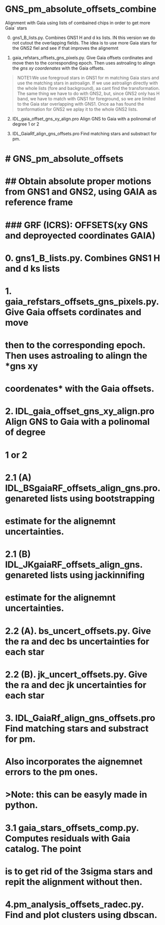 # GNS_pm_absolute_offsets_combine
Alignment with Gaia using lists of combained chips in order to get more Gaia´ stars

0. gns1_B_lists.py. Combines GNS1 H and d ks lists. IN this version we do not
cutout the overlapping fields. The idea is to use more Gaia stars for the 
GNS2 fiel and see if that improves the alignemnt

1. gaia_refstars_offsets_gns_pixels.py. Give Gaia offsets cordinates and move
then to the corresponding epoch. Then uses astroaling to alingn the *gns xy 
coordenates* with the Gaia offsets.
>NOTE1:We use foregroud stars in GNS1 for m
>matching Gaia stars and use the matching stars in astroalign. If we use 
>astroalign directly with the whole lists (fore and background), aa cant find
>the transformation. The same thing we have to do with GNS2, but, since GNS2 
>only has H band, we have to match with GNS1 for foreground, so we are limited
>to the Gaia star overlapping with GNS1. Once aa has found the tranformation
>for GNS2 we aplay it to the whole GNS2 lists.

2. IDL_gaia_offset_gns_xy_align.pro Align GNS to Gaia with a polinomal of degree
1 or 2

3. IDL_GaiaRf_align_gns_offsets.pro Find matching stars and substract for pm.









# # GNS_pm_absolute_offsets
# ## Obtain absolute proper motions from GNS1 and GNS2, using GAIA as reference frame

# ### GRF (ICRS): OFFSETS(xy GNS and  deproyected coordinates GAIA)
# 0. gns1_B_lists.py. Combines GNS1 H and d ks lists

# 1. gaia_refstars_offsets_gns_pixels.py. Give Gaia offsets cordinates and move
# then to the corresponding epoch. Then uses astroaling to alingn the *gns xy 
# coordenates* with the Gaia offsets.

# 2. IDL_gaia_offset_gns_xy_align.pro Align GNS to Gaia with a polinomal of degree
# 1 or 2

# 2.1 (A) IDL_BSgaiaRF_offsets_align_gns.pro. genareted lists using bootstrapping
# estimate for the alignemnt uncertainties.
# 2.1 (B) IDL_JKgaiaRF_offsets_align_gns. genareted lists using jackinnifing
# estimate for the alignemnt uncertainties.

# 2.2 (A). bs_uncert_offsets.py. Give the ra and dec bs uncertainties for each star
# 2.2 (B). jk_uncert_offsets.py. Give the ra and dec jk uncertainties for each star


# 3. IDL_GaiaRf_align_gns_offsets.pro Find matching stars and substract for pm.
# Also incorporates the aignemnet errors to the pm ones.
# >Note: this can be easyly made in python.

# 3.1 gaia_stars_offsets_comp.py. Computes residuals with Gaia catalog. The point
# is to get rid of the 3sigma stars and repit the alignment without then.
# 4.pm_analysis_offsets_radec.py. Find and plot clusters using dbscan.